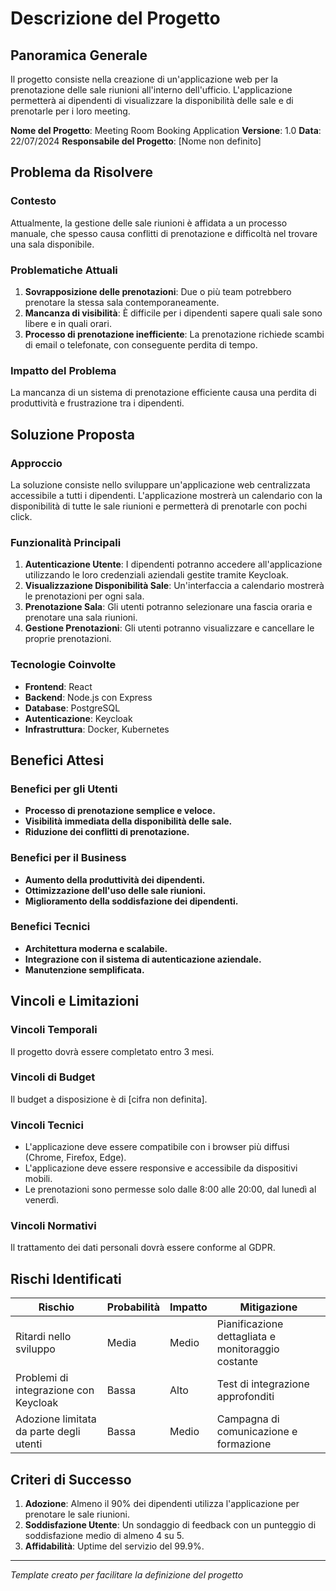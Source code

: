 # Descrizione del Progetto

## Panoramica Generale
Il progetto consiste nella creazione di un'applicazione web per la prenotazione delle sale riunioni all'interno dell'ufficio. L'applicazione permetterà ai dipendenti di visualizzare la disponibilità delle sale e di prenotarle per i loro meeting.

**Nome del Progetto**: Meeting Room Booking Application
**Versione**: 1.0
**Data**: 22/07/2024
**Responsabile del Progetto**: [Nome non definito]

## Problema da Risolvere

### Contesto
Attualmente, la gestione delle sale riunioni è affidata a un processo manuale, che spesso causa conflitti di prenotazione e difficoltà nel trovare una sala disponibile.

### Problematiche Attuali
1.  **Sovrapposizione delle prenotazioni**: Due o più team potrebbero prenotare la stessa sala contemporaneamente.
2.  **Mancanza di visibilità**: È difficile per i dipendenti sapere quali sale sono libere e in quali orari.
3.  **Processo di prenotazione inefficiente**: La prenotazione richiede scambi di email o telefonate, con conseguente perdita di tempo.

### Impatto del Problema
La mancanza di un sistema di prenotazione efficiente causa una perdita di produttività e frustrazione tra i dipendenti.

## Soluzione Proposta

### Approccio
La soluzione consiste nello sviluppare un'applicazione web centralizzata accessibile a tutti i dipendenti. L'applicazione mostrerà un calendario con la disponibilità di tutte le sale riunioni e permetterà di prenotarle con pochi click.

### Funzionalità Principali
1.  **Autenticazione Utente**: I dipendenti potranno accedere all'applicazione utilizzando le loro credenziali aziendali gestite tramite Keycloak.
2.  **Visualizzazione Disponibilità Sale**: Un'interfaccia a calendario mostrerà le prenotazioni per ogni sala.
3.  **Prenotazione Sala**: Gli utenti potranno selezionare una fascia oraria e prenotare una sala riunioni.
4.  **Gestione Prenotazioni**: Gli utenti potranno visualizzare e cancellare le proprie prenotazioni.

### Tecnologie Coinvolte
- **Frontend**: React
- **Backend**: Node.js con Express
- **Database**: PostgreSQL
- **Autenticazione**: Keycloak
- **Infrastruttura**: Docker, Kubernetes

## Benefici Attesi

### Benefici per gli Utenti
- **Processo di prenotazione semplice e veloce.**
- **Visibilità immediata della disponibilità delle sale.**
- **Riduzione dei conflitti di prenotazione.**

### Benefici per il Business
- **Aumento della produttività dei dipendenti.**
- **Ottimizzazione dell'uso delle sale riunioni.**
- **Miglioramento della soddisfazione dei dipendenti.**

### Benefici Tecnici
- **Architettura moderna e scalabile.**
- **Integrazione con il sistema di autenticazione aziendale.**
- **Manutenzione semplificata.**

## Vincoli e Limitazioni

### Vincoli Temporali
Il progetto dovrà essere completato entro 3 mesi.

### Vincoli di Budget
Il budget a disposizione è di [cifra non definita].

### Vincoli Tecnici
- L'applicazione deve essere compatibile con i browser più diffusi (Chrome, Firefox, Edge).
- L'applicazione deve essere responsive e accessibile da dispositivi mobili.
- Le prenotazioni sono permesse solo dalle 8:00 alle 20:00, dal lunedì al venerdì.

### Vincoli Normativi
Il trattamento dei dati personali dovrà essere conforme al GDPR.

## Rischi Identificati

| Rischio | Probabilità | Impatto | Mitigazione |
|---|---|---|---|
| Ritardi nello sviluppo | Media | Medio | Pianificazione dettagliata e monitoraggio costante |
| Problemi di integrazione con Keycloak | Bassa | Alto | Test di integrazione approfonditi |
| Adozione limitata da parte degli utenti | Bassa | Medio | Campagna di comunicazione e formazione |

## Criteri di Successo
1.  **Adozione**: Almeno il 90% dei dipendenti utilizza l'applicazione per prenotare le sale riunioni.
2.  **Soddisfazione Utente**: Un sondaggio di feedback con un punteggio di soddisfazione medio di almeno 4 su 5.
3.  **Affidabilità**: Uptime del servizio del 99.9%.

---
*Template creato per facilitare la definizione del progetto*
